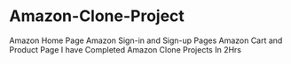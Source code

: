 # Amazon-Clone-Project
Amazon Home Page
Amazon Sign-in and Sign-up Pages
Amazon Cart and Product Page
I have Completed Amazon Clone Projects In 2Hrs
